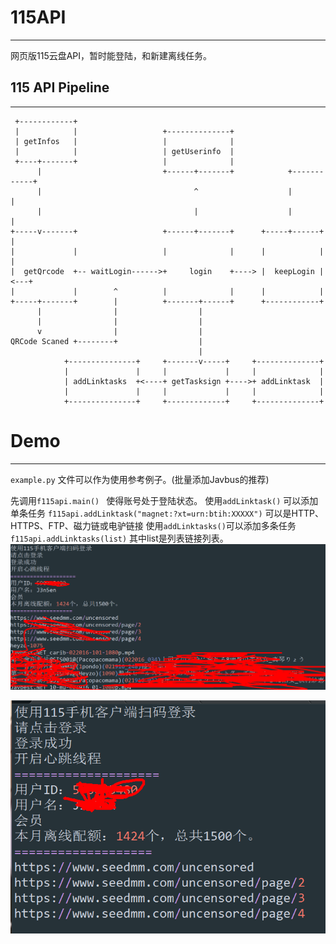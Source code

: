 # 115API

---

网页版115云盘API，暂时能登陆，和新建离线任务。



## 115 API Pipeline

---

```
 +------------+
 |            |                   +--------------+
 | getInfos   |                   |              |
 |            |                   | getUserinfo  |
 +----+-------+                   |              |
      |                           +------+-------+            +------------+
      |                                  ^                    |            |
      |                                  |                    |            |
+-----v-------+                   +------+-------+      +-----+------+     |
|             |                   |              |      |            |     |
|  getQrcode  +-- waitLogin------>+     login    +----> |  keepLogin | <---+
|             |        ^          |              |      |            |
+-----+-------+        |          +-------+------+      +------------+
      |                |                  |
      |                |                  |
      v                |                  |
QRCode Scaned +--------+                  |
                                          |
            +---------------+     +-------v-----+     +--------------+
            |               |     |             |     |              |
            | addLinktasks  +<----+ getTasksign +---->+ addLinktask  |
            |               |     |             |     |              |
            +---------------+     +-------------+     +--------------+
```

# Demo

---

`example.py` 文件可以作为使用参考例子。(批量添加Javbus的推荐)

先调用`f115api.main() ` 使得账号处于登陆状态。
使用`addLinktask()` 可以添加单条任务
    `f115api.addLinktask("magnet:?xt=urn:btih:XXXXX")`
    可以是HTTP、HTTPS、FTP、磁力链或电驴链接
使用`addLinktasks()`可以添加多条任务
    `f115api.addLinktasks(list)`
    其中list是列表链接列表。
  ![2](screenshot\2.png)

 ![1](screenshot\1.png)

